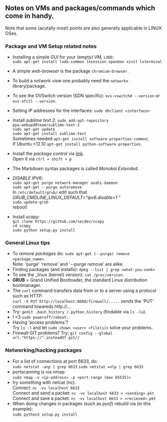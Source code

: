 ## Notes on VMs and packages/commands which come in handy.
Note that some (acutally most) points are also generally applicable in LINUX OSes.

### Package and VM Setup related notes
* Installing a simple _GUI_ for your (empty) VM, `LXDE`:  
  `sudo apt-get install lxde-common lxsession openbox xinit lxterminal`
* A simple _web-browser_ is the package `chromium-browser`.
* To build a _network view_ one probably need the `networkx` library/package.
* To see the OVSwitch version (SDN specific): `ovs-vswitchd --version` or `ovs-ofctl --version`.

* Setting IP addresses for the interfaces: `sudo dhclient <interface>`

* Install _sublime text 2_:
  `sudo add-apt-repository ppa:webupd8team/sublime-text-2`  
  `sudo apt-get update`  
  `sudo apt-get install sublime-text`  
  Sometimes needed `apt-get install software-properties-common`;  
  If Ubuntu <12.10 `apt-get install python-software-properties`.
* Install the _package control_ via [link](https://packagecontrol.io/installation).  
  Open it via `ctrl + shift + p`
* The Markdown syntax packages is called _Monokai Extended_.

* _DISABLE IPV6_:  
  `sudo apt-get purge network-manager avahi-daemon`  
  `sudo apt-get --purge autoremove`  
  In `/etc/default/grub/` edit such that *GRUB_CMDLINE_LINUX_DEFAULT="ipv6.disable=1 <resttext>"*  
  `sudo update-grub`  
  reboot!

* Install _scapy_:  
  `git clone https://github.com/secdev/scapy`  
  `cd scapy`  
  `sudo python setup.py install`



### General Linux tips
* To _remove packages_ do: `sudo apt-get (--purge) remove <package_name>`.  
  Note: 'purge' 'remove' and '--purge remove' are alike.
* Finding packages (and installs): `dpkg --list | grep <what-you-seek>`
* To see the _linux (kernel) version): `cat /proc/version`.
* **GRUB** = Grand Unified Bootloader, the standard Linux distribution bootmanager.
* The `curl` command transfers data from or to a server using a protocol such as HTTP:   
  `curl -X PUT http://localhost:8080/firewall/.....` sends the 'PUT' command towareds http://...
* Try: `gedit .bash_history /.python_history` (findable via `ls -la`).
* I <3 `sudo poweroff/reboot`.
* Having 'access problems'?  
  Try `ls -l` and let `sudo chown <user> <file(s)>` solve your problems.
* Firewall GIT problems? Try: `git config --global url."https://".insteadOf git//`


### Networking/hacking packages
* For a list of connections at port 6633, do:  
  `sudo netstat -anp | grep 6633`
  `sudo netstat =nlp | grep 6633`
* portscanning is via nmap:  
  `sudo nmap -v <ip-address> -p <port-range (max 65535)>`
* try something with netcat (nc):  
  Connect: `nc -vv localhost 6633`  
  Connect and send a packet: `nc -vv localhost 6633 < <sending>.pkt`  
  Connect and save a packet: `nc -vv localhost 6633 > <recieved>.pkt`
* When doing changes in packages (such as _pyof_) rebuild via (in this example):  
  `sudo python3 setup.py install`